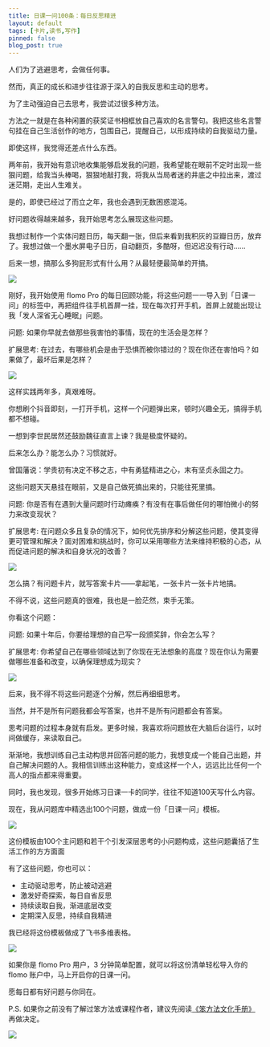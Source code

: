 ```yaml
---
title: 日课一问100条：每日反思精进
layout: default
tags: [卡片,读书,写作]
pinned: false
blog_post: true
---
```


人们为了逃避思考，会做任何事。

然而，真正的成长和进步往往源于深入的自我反思和主动的思考。

为了主动强迫自己去思考，我尝试过很多种方法。

方法之一就是在各种闲置的获奖证书相框放自己喜欢的名言警句。我把这些名言警句挂在自己生活创作的地方，包围自己，提醒自己，以形成持续的自我驱动力量。

即使这样，我觉得还差点什么东西。

两年前，我开始有意识地收集能够启发我的问题，我希望能在眼前不定时出现一些狠问题，给我当头棒喝，狠狠地敲打我，将我从当局者迷的井底之中拉出来，渡过迷茫期，走出人生难关。

是的，即使已经过了而立之年，我也会遇到无数困惑混沌。

好问题收得越来越多，我开始思考怎么展现这些问题。

我想过制作一个实体问题日历，每天翻一张，但后来看到我积灰的豆瓣日历，放弃了。我想过做一个墨水屏电子日历，自动翻页，多酷呀，但迟迟没有行动……

后来一想，搞那么多狗屁形式有什么用？从最轻便最简单的开搞。

![](https://mmbiz.qpic.cn/sz_mmbiz_png/HRoY0QT1GiaZt05rwZzIcLyfNmN8Bxs6ILyJyYiaBZFDEtP9XRpP9wy1Ao6Tpm4CgibUgwPWkicsicXSOqwxcQWPgTA/640?wx_fmt=png&amp;from=appmsg)

刚好，我开始使用 flomo Pro 的每日回顾功能，将这些问题一一导入到「日课一问」的标签中，再把组件往手机首屏一挂，现在每次打开手机，首屏上就能出现让我「发人深省无心睡眠」问题。

问题: 如果你早就去做那些我害怕的事情，现在的生活会是怎样？

扩展思考: 在过去，有哪些机会是由于恐惧而被你错过的？现在你还在害怕吗？如果做了，最坏后果是怎样？

![](https://mmbiz.qpic.cn/sz_mmbiz_png/HRoY0QT1GiaZt05rwZzIcLyfNmN8Bxs6I8iajVKJYMbvseiagL44o6V38KM5rTRaqAEUruDCicwKwaLEFcYft027vA/640?wx_fmt=png&amp;from=appmsg)

这样实践两年多，真艰难呀。

你想刷个抖音即刻，一打开手机，这样一个问题弹出来，顿时兴趣全无，搞得手机都不想碰。

一想到李世民居然还鼓励魏征直言上谏？我是极度怀疑的。

后来怎么办？能怎么办？习惯就好。

曾国藩说：学贵初有决定不移之志，中有勇猛精进之心，末有坚贞永固之力。

这些问题天天悬挂在眼前，又是自己做死搞出来的，只能往死里搞。

问题: 你是否有在遇到大量问题时行动瘫痪？有没有在事后做任何的哪怕微小的努力来改变现状？

扩展思考: 在问题众多且复杂的情况下，如何优先排序和分解这些问题，使其变得更可管理和解决？面对困难和挑战时，你可以采用哪些方法来维持积极的心态，从而促进问题的解决和自身状况的改善？

![](https://mmbiz.qpic.cn/sz_mmbiz_png/HRoY0QT1GiaZt05rwZzIcLyfNmN8Bxs6IYSibQyspPibfBOqOmgiacOTHdKb8fFr01Ox9XyY4G1dQL3xkch6vblV8Q/640?wx_fmt=png&amp;from=appmsg)

怎么搞？有问题卡片，就写答案卡片——拿起笔，一张卡片一张卡片地搞。

不得不说，这些问题真的很难，我也是一脸茫然，束手无策。

你看这个问题：

问题: 如果十年后，你要给理想的自己写一段颁奖辞，你会怎么写？

扩展思考: 你希望自己在哪些领域达到了你现在无法想象的高度？现在你认为需要做哪些准备和改变，以确保理想成为现实？

![](https://mmbiz.qpic.cn/sz_mmbiz_png/HRoY0QT1GiaZt05rwZzIcLyfNmN8Bxs6IO1k9IA5Zm2EmLtQzLcKOiaerPUtNH4mW9eL6hoWDgm7ZV3LQSVRzMTA/640?wx_fmt=png&amp;from=appmsg)

后来，我不得不将这些问题逐个分解，然后再细细思考。

当然，并不是所有问题我都会写答案，也并不是所有问题都会有答案。

思考问题的过程本身就有启发。更多时候，我喜欢将问题放在大脑后台运行，以时间做缓存，来读取自己。

渐渐地，我想训练自己主动构思并回答问题的能力，我想变成一个能自己出题，并自己解决问题的人。我相信训练出这种能力，变成这样一个人，远远比比任何一个高人的指点都来得重要。

同时，我也发现，很多开始练习日课一卡的同学，往往不知道100天写什么内容。

现在，我从问题库中精选出100个问题，做成一份「日课一问」模板。

![](https://mmbiz.qpic.cn/sz_mmbiz_jpg/HRoY0QT1GiaZt05rwZzIcLyfNmN8Bxs6IOk7qDmn9jwxXlHibG39HDcZuia0gMicE4ropKIwmL8hm98BGAyeM6HIww/640?wx_fmt=jpeg&amp;from=appmsg)

这份模板由100个主问题和若干个引发深层思考的小问题构成，这些问题囊括了生活工作的方方面面

有了这些问题，你也可以：

- 主动驱动思考，防止被动逃避
- 激发好奇探索，每日自省反思
- 持续读取自我，渐进底层改变
- 定期深入反思，持续自我精进

我已经将这份模板做成了飞书多维表格。

![](https://mmbiz.qpic.cn/sz_mmbiz_png/HRoY0QT1GiaZt05rwZzIcLyfNmN8Bxs6IOeLwwjVElu9pBqFNRjGHiahibKqzZ2eZf86YPInUWIvknhVb5OobHOqg/640?wx_fmt=png&amp;from=appmsg)

如果你是 flomo Pro 用户，3 分钟简单配置，就可以将这份清单轻松导入你的flomo 账户中，马上开启你的日课一问。

愿每日都有好问题与你同在。

P.S. 如果你之前没有了解过笨方法或课程作者，建议先阅读[《笨方法文化手册》](https://www.yuque.com/hardwaylab/book)再做决定。

![](https://mmbiz.qpic.cn/sz_mmbiz_png/HRoY0QT1GiaampzvPjSrzcrnX9djM21eFic1EsActNJqicRCBu440sw6TWtZII06hCDanlIMwFZIs0icSTkOlSuJ2Q/640?wx_fmt=png&amp;from=appmsg)